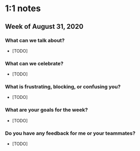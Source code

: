# 1:1 notes
## Week of August 31, 2020

### What can we talk about? 

- [TODO] 

### What can we celebrate? 

- [TODO] 

### What is frustrating, blocking, or confusing you? 

- [TODO] 

### What are your goals for the week? 

- [TODO] 

### Do you have any feedback for me or your teammates? 
- [TODO]

